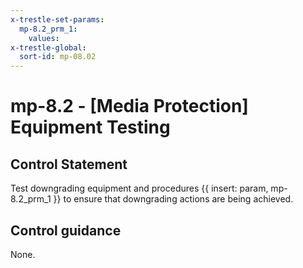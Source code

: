 ```yaml
---
x-trestle-set-params:
  mp-8.2_prm_1:
    values:
x-trestle-global:
  sort-id: mp-08.02
---
```


# mp-8.2 - \[Media Protection\] Equipment Testing

## Control Statement

Test downgrading equipment and procedures {{ insert: param, mp-8.2_prm_1 }} to ensure that downgrading actions are being achieved.

## Control guidance

None.
